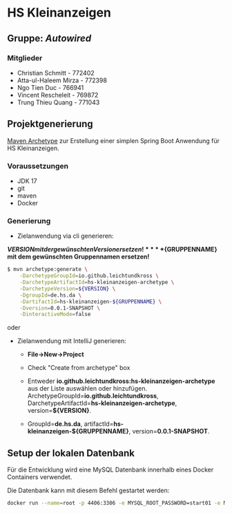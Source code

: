 # HS Kleinanzeigen

## Gruppe: *Autowired*

### Mitglieder
- Christian Schmitt - 772402
- Atta-ul-Haleem Mirza - 772398
- Ngo Tien Duc - 766941
- Vincent Rescheleit - 769872
- Trung Thieu Quang - 771043

## Projektgenerierung

[Maven Archetype](https://maven.apache.org/guides/introduction/introduction-to-archetypes.html) zur Erstellung einer simplen Spring Boot Anwendung für HS Kleinanzeigen.

### Voraussetzungen
* JDK 17
* git
* maven
* Docker


### Generierung
* Zielanwendung via cli generieren:

**${VERSION} mit der gewünschten Version ersetzen!**
**${GRUPPENNAME} mit dem gewünschten Gruppennamen ersetzen!**

```bash
$ mvn archetype:generate \
    -DarchetypeGroupId=io.github.leichtundkross \
    -DarchetypeArtifactId=hs-kleinanzeigen-archetype \
    -DarchetypeVersion=${VERSION} \
    -DgroupId=de.hs.da \
    -DartifactId=hs-kleinanzeigen-${GRUPPENNAME} \
    -Dversion=0.0.1-SNAPSHOT \
    -DinteractiveMode=false
```

oder

* Zielanwendung mit IntelliJ generieren:

    * **File->New->Project**

    * Check "Create from archetype" box

    * Entweder **io.github.leichtundkross:hs-kleinanzeigen-archetype** aus der Liste auswählen oder hinzufügen.
      ArchetypeGroupId=**io.github.leichtundkross**, DarchetypeArtifactId=**hs-kleinanzeigen-archetype**, version=**${VERSION}**.
    * GroupId=**de.hs.da**, artifactId=**hs-kleinanzeigen-${GRUPPENNAME}**, version=**0.0.1-SNAPSHOT**.

## Setup der lokalen Datenbank

Für die Entwicklung wird eine MySQL Datenbank innerhalb eines Docker Containers verwendet. 

Die Datenbank kann mit diesem Befehl gestartet werden:

```bash
docker run --name=root -p 4406:3306 -e MYSQL_ROOT_PASSWORD=start01 -e MYSQL_DATABASE=KLEINANZEIGEN -d mysql:8.0.22
```


